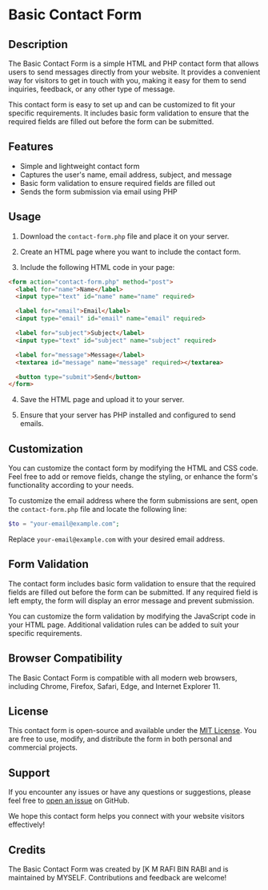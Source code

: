 # Basic Contact Form

## Description

The Basic Contact Form is a simple HTML and PHP contact form that allows users to send messages directly from your website. It provides a convenient way for visitors to get in touch with you, making it easy for them to send inquiries, feedback, or any other type of message.

This contact form is easy to set up and can be customized to fit your specific requirements. It includes basic form validation to ensure that the required fields are filled out before the form can be submitted.

## Features

- Simple and lightweight contact form
- Captures the user's name, email address, subject, and message
- Basic form validation to ensure required fields are filled out
- Sends the form submission via email using PHP

## Usage

1. Download the `contact-form.php` file and place it on your server.

2. Create an HTML page where you want to include the contact form.

3. Include the following HTML code in your page:

```html
<form action="contact-form.php" method="post">
  <label for="name">Name</label>
  <input type="text" id="name" name="name" required>

  <label for="email">Email</label>
  <input type="email" id="email" name="email" required>

  <label for="subject">Subject</label>
  <input type="text" id="subject" name="subject" required>

  <label for="message">Message</label>
  <textarea id="message" name="message" required></textarea>

  <button type="submit">Send</button>
</form>
```

4. Save the HTML page and upload it to your server.

5. Ensure that your server has PHP installed and configured to send emails.

## Customization

You can customize the contact form by modifying the HTML and CSS code. Feel free to add or remove fields, change the styling, or enhance the form's functionality according to your needs.

To customize the email address where the form submissions are sent, open the `contact-form.php` file and locate the following line:

```php
$to = "your-email@example.com";
```

Replace `your-email@example.com` with your desired email address.

## Form Validation

The contact form includes basic form validation to ensure that the required fields are filled out before the form can be submitted. If any required field is left empty, the form will display an error message and prevent submission.

You can customize the form validation by modifying the JavaScript code in your HTML page. Additional validation rules can be added to suit your specific requirements.

## Browser Compatibility

The Basic Contact Form is compatible with all modern web browsers, including Chrome, Firefox, Safari, Edge, and Internet Explorer 11.

## License

This contact form is open-source and available under the [MIT License](https://opensource.org/licenses/MIT). You are free to use, modify, and distribute the form in both personal and commercial projects.

## Support

If you encounter any issues or have any questions or suggestions, please feel free to [open an issue](https://github.com/your-organization/basic-contact-form/issues) on GitHub.

We hope this contact form helps you connect with your website visitors effectively!

## Credits

The Basic Contact Form was created by [K M RAFI BIN RABI and is maintained by MYSELF. Contributions and feedback are welcome!
